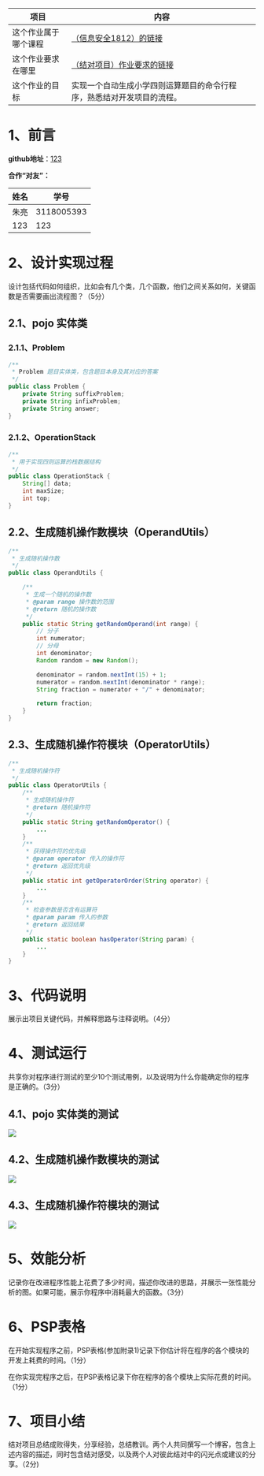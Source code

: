 

| 项目                 | 内容                                                         |
| -------------------- | ------------------------------------------------------------ |
| 这个作业属于哪个课程 | [（信息安全1812）的链接](https://edu.cnblogs.com/campus/gdgy/informationsecurity1812) |
| 这个作业要求在哪里   | [（结对项目）作业要求的链接](https://edu.cnblogs.com/campus/gdgy/informationsecurity1812/homework/11157) |
| 这个作业的目标       | 实现一个自动生成小学四则运算题目的命令行程序，熟悉结对开发项目的流程。 |

# 1、前言

**github地址**：[123]()

**合作“对友”：**

| 姓名 | 学号       |
| ---- | ---------- |
| 朱亮 | 3118005393 |
| 123  | 123        |



# 2、设计实现过程

设计包括代码如何组织，比如会有几个类，几个函数，他们之间关系如何，关键函数是否需要画出流程图？（5分）

## 2.1、pojo 实体类

### 2.1.1、Problem

```java
/**
 * Problem 题目实体类，包含题目本身及其对应的答案
 */
public class Problem {
    private String suffixProblem;
    private String infixProblem;
    private String answer;
}
```

### 2.1.2、OperationStack

```java
/**
 * 用于实现四则运算的栈数据结构
 */
public class OperationStack {
    String[] data;
    int maxSize;
    int top;
}
```

## 2.2、生成随机操作数模块（OperandUtils）

```java
/**
 * 生成随机操作数
 */
public class OperandUtils {

    /**
     * 生成一个随机的操作数
     * @param range 操作数的范围
     * @return 随机的操作数
     */
    public static String getRandomOperand(int range) {
        // 分子
        int numerator;
        // 分母
        int denominator;
        Random random = new Random();

        denominator = random.nextInt(15) + 1;
        numerator = random.nextInt(denominator * range);
        String fraction = numerator + "/" + denominator;

        return fraction;
    }
}
```

## 2.3、生成随机操作符模块（OperatorUtils）

```java
/**
 * 生成随机操作符
 */
public class OperatorUtils {
    /**
     * 生成随机操作符
     * @return 随机操作符
     */
    public static String getRandomOperator() {
        ...
    }
    /**
     * 获得操作符的优先级
     * @param operator 传入的操作符
     * @return 返回优先级
     */
    public static int getOperatorOrder(String operator) {
        ...
    }
    /**
     * 检查参数是否含有运算符
     * @param param 传入的参数
     * @return 返回结果
     */
    public static boolean hasOperator(String param) {
        ...
    }
}
```



# 3、代码说明

展示出项目关键代码，并解释思路与注释说明。（4分）



# 4、测试运行

共享你对程序进行测试的至少10个测试用例，以及说明为什么你能确定你的程序是正确的。（3分）

## 4.1、pojo 实体类的测试

![](https://azhu12138.oss-cn-shenzhen.aliyuncs.com/img/20201009224616.png)

## 4.2、生成随机操作数模块的测试

![](https://azhu12138.oss-cn-shenzhen.aliyuncs.com/img/20201009234209.png)

## 4.3、生成随机操作符模块的测试

![](https://azhu12138.oss-cn-shenzhen.aliyuncs.com/img/20201010105449.png)

# 5、效能分析

记录你在改进程序性能上花费了多少时间，描述你改进的思路，并展示一张性能分析的图。如果可能，展示你程序中消耗最大的函数。（3分）



# 6、PSP表格

在开始实现程序之前，PSP表格(参加附录1)记录下你估计将在程序的各个模块的开发上耗费的时间。（1分）

在你实现完程序之后，在PSP表格记录下你在程序的各个模块上实际花费的时间。（1分）



# 7、项目小结

结对项目总结成败得失，分享经验，总结教训。两个人共同撰写一个博客，包含上述内容的描述，同时包含结对感受，以及两个人对彼此结对中的闪光点或建议的分享。（2分)

